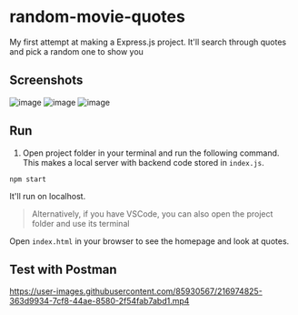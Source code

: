 # random-movie-quotes
My first attempt at making a Express.js project. It'll search through quotes and pick a random one to show you

## Screenshots
![image](https://user-images.githubusercontent.com/85930567/215740849-286ab876-e70f-4f27-a8cb-2294a0665baa.png)
![image](https://user-images.githubusercontent.com/85930567/215740861-a7392a0b-bd27-43b7-aa05-a72e40459ce6.png)
![image](https://user-images.githubusercontent.com/85930567/215740871-3e66ff0d-5dd5-47ca-854e-a8d8905b1a58.png)

## Run 
1. Open project folder in your terminal and run the following command. This makes a local server with backend code stored in `index.js`.
````
npm start
````
It'll run on localhost.

> Alternatively, if you have VSCode, you can also open the project folder and use its terminal

Open `index.html` in your browser to see the homepage and look at quotes.

## Test with Postman


https://user-images.githubusercontent.com/85930567/216974825-363d9934-7cf8-44ae-8580-2f54fab7abd1.mp4

